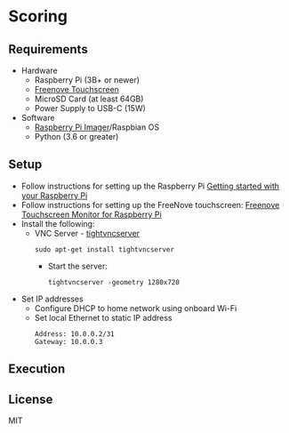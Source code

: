 # Scoring

## Requirements
- Hardware
    - Raspberry Pi (3B+ or newer)
    - [Freenove Touchscreen](https://www.amazon.com/FREENOVE-Touchscreen-Raspberry-Capacitive-Driver-Free/dp/B0B455LDKH)
    - MicroSD Card (at least 64GB)
    - Power Supply to USB-C (15W)
- Software
    - [Raspberry Pi Imager](https://www.raspberrypi.com/documentation/computers/getting-started.html#raspberry-pi-imager)/Raspbian OS
    - Python (3.6 or greater)

## Setup
- Follow instructions for setting up the Raspberry Pi [Getting started with your Raspberry Pi](https://www.raspberrypi.com/documentation/computers/getting-started.html)
- Follow instructions for setting up the FreeNove touchscreen: [Freenove Touchscreen Monitor for Raspberry Pi](https://github.com/Freenove/Freenove_Touchscreen_Monitor_for_Raspberry_Pi)
- Install the following:
    - VNC Server - [tightvncserver](https://www.tightvnc.com/)
        ```
        sudo apt-get install tightvncserver
        ```
        - Start the server:
            ```
            tightvncserver -geometry 1280x720
            ```
- Set IP addresses
    - Configure DHCP to home network using onboard Wi-Fi
    - Set local Ethernet to static IP address
        ```
        Address: 10.0.0.2/31
        Gateway: 10.0.0.3
        ```

## Execution

## License
MIT
